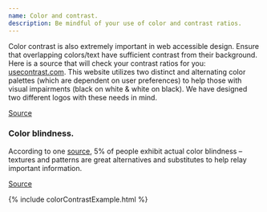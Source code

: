 ```yaml
---
name: Color and contrast.
description: Be mindful of your use of color and contrast ratios.
---
```


Color contrast is also extremely important in web accessible design. Ensure that overlapping colors/text have sufficient contrast from their background. Here is a source that will check your contrast ratios for you: [usecontrast.com](https://usecontrast.com/). This website utilizes two distinct and alternating color palettes (which are dependent on user preferences) to help those with visual impairments (black on white & white on black). We have designed two different logos with these needs in mind.

[Source](https://uxdesign.cc/designing-for-accessibility-is-not-that-hard-c04cc4779d94)


### Color blindness.
According to one [source](https://www.rgd.ca/database/files/library/RGD_AccessAbility_Handbook.pdf), 5% of people exhibit actual color blindness – textures and patterns are great alternatives and substitutes to help relay important information.

[Source](https://uxdesign.cc/designing-for-accessibility-is-not-that-hard-c04cc4779d94)

{% include colorContrastExample.html %}